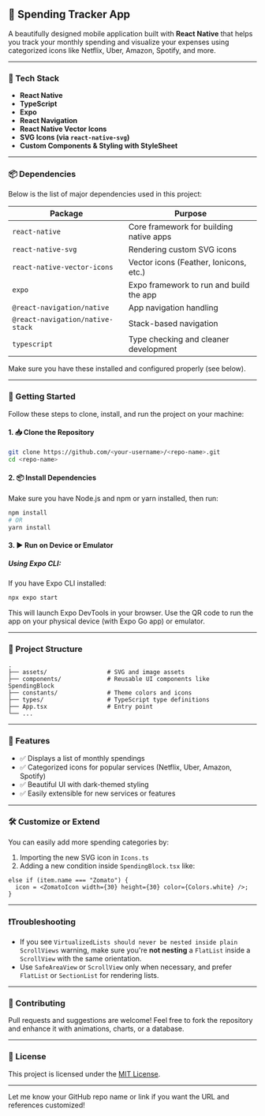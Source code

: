 ## 📱 Spending Tracker App

A beautifully designed mobile application built with **React Native** that helps you track your monthly spending and visualize your expenses using categorized icons like Netflix, Uber, Amazon, Spotify, and more.

---

### 🧰 Tech Stack

- **React Native**
- **TypeScript**
- **Expo**
- **React Navigation**
- **React Native Vector Icons**
- **SVG Icons (via `react-native-svg`)**
- **Custom Components & Styling with StyleSheet**

---

### 📦 Dependencies

Below is the list of major dependencies used in this project:

| Package                                | Purpose                                           |
|----------------------------------------|---------------------------------------------------|
| `react-native`                         | Core framework for building native apps          |
| `react-native-svg`                     | Rendering custom SVG icons                       |
| `react-native-vector-icons`           | Vector icons (Feather, Ionicons, etc.)           |
| `expo`                                 | Expo framework to run and build the app          |
| `@react-navigation/native`            | App navigation handling                          |
| `@react-navigation/native-stack`      | Stack-based navigation                           |
| `typescript`                           | Type checking and cleaner development            |

Make sure you have these installed and configured properly (see below).

---

### 🚀 Getting Started

Follow these steps to clone, install, and run the project on your machine:

#### 1. 📥 Clone the Repository

```bash
git clone https://github.com/<your-username>/<repo-name>.git
cd <repo-name>
```

#### 2. 📦 Install Dependencies

Make sure you have Node.js and npm or yarn installed, then run:

```bash
npm install
# OR
yarn install
```

#### 3. ▶️ Run on Device or Emulator

##### Using Expo CLI:

If you have Expo CLI installed:

```bash
npx expo start
```

This will launch Expo DevTools in your browser. Use the QR code to run the app on your physical device (with Expo Go app) or emulator.

---

### 📁 Project Structure

```
.
├── assets/                 # SVG and image assets
├── components/             # Reusable UI components like SpendingBlock
├── constants/              # Theme colors and icons
├── types/                  # TypeScript type definitions
├── App.tsx                 # Entry point
└── ...
```

---

### 🎨 Features

- ✅ Displays a list of monthly spendings
- ✅ Categorized icons for popular services (Netflix, Uber, Amazon, Spotify)
- ✅ Beautiful UI with dark-themed styling
- ✅ Easily extensible for new services or features

---

### 🛠 Customize or Extend

You can easily add more spending categories by:

1. Importing the new SVG icon in `Icons.ts`
2. Adding a new condition inside `SpendingBlock.tsx` like:

```tsx
else if (item.name === "Zomato") {
  icon = <ZomatoIcon width={30} height={30} color={Colors.white} />;
}
```

---

### ❗Troubleshooting

- If you see `VirtualizedLists should never be nested inside plain ScrollViews` warning, make sure you're **not nesting** a `FlatList` inside a `ScrollView` with the same orientation.
- Use `SafeAreaView` or `ScrollView` only when necessary, and prefer `FlatList` or `SectionList` for rendering lists.

---

### 🤝 Contributing

Pull requests and suggestions are welcome! Feel free to fork the repository and enhance it with animations, charts, or a database.

---

### 📜 License

This project is licensed under the [MIT License](LICENSE).

---

Let me know your GitHub repo name or link if you want the URL and references customized!
